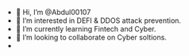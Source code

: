 - 👋 Hi, I’m @Abdul00107
- 👀 I’m interested in DEFI & DDOS attack prevention.
- 🌱 I’m currently learning Fintech and Cyber.
- 💞️ I’m looking to collaborate on Cyber soltions.
-

<!---
Abdul00107/Abdul00107 is a ✨ special ✨ repository because its `README.md` (this file) appears on your GitHub profile.
You can click the Preview link to take a look at your changes.
--->

